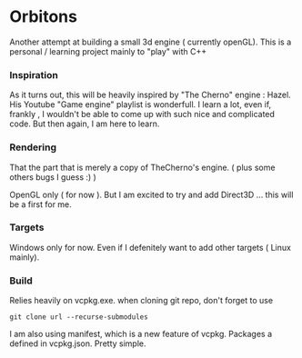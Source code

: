 # Orbitons

Another attempt at building a small 3d engine ( currently openGL).
This is a personal / learning project mainly to "play" with C++

### Inspiration

As it turns out, this will be heavily inspired by "The Cherno" engine : Hazel.
His Youtube "Game engine" playlist is wonderfull. I learn a lot, even if, frankly , I wouldn't be able to come up with such nice and complicated code. But then again, I am here to learn.

### Rendering

That the part that is merely a copy of TheCherno's engine. ( plus some others bugs I guess :) )

OpenGL only ( for now ). But I am excited to try and add Direct3D ... this will be a first for me.

### Targets

Windows only for now. Even if I defenitely want to add other targets ( Linux mainly).

### Build

Relies heavily on vcpkg.exe.
when cloning git repo, don't forget to use

    git clone url --recurse-submodules

I am also using manifest, which is a new feature of vcpkg. Packages a defined in vcpkg.json.
Pretty simple.
